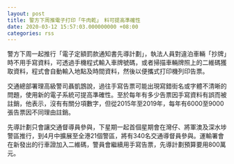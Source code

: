 ```yaml
---
layout: post
title: 警方下周推電子打印「牛肉乾」　料可提高準確性
date: 2020-03-12 15:57:03.000000000 +08:00
categories: rss
---
```


警方下周一起推行「電子定額罰款通知書先導計劃」，執法人員對違泊車輛「抄牌」時不用手寫資料，可透過手機程式輸入車牌號碼，或者掃描車輛牌照上的二維碼獲取資料，程式會自動輸入地點及時間資料，然後以便攜式打印機列印告票。

交通總部署理高級警司聶凱鵾說，過往手寫告票可能出現寫錯街名或字體不清晰的問題，使用新的電子系統可提高準確性。至於每年有多少告票因手寫資料有誤而被註銷，他表示，沒有有關分項數字，但從2015年至2019年，每年有6000至9000張告票因不同理由註銷。

先導計劃只會讓交通督導員參與，下星期一起首個星期會在灣仔、將軍澳及深水埗警區推行，到4月中擴展至全港21個警區，將有340名交通導督員參與。運輸署會在新發出的行車證加入二維碼，警員會繼續用手寫告票，先導計劃預算要用800萬元。
